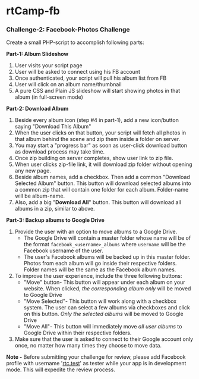 # rtCamp-fb

### Challenge-2: Facebook-Photos Challenge

Create a small PHP-script to accomplish following parts: 

**Part-1: Album Slideshow**

1.  User visits your script page
2.  User will be asked to connect using his FB account
3.  Once authenticated, your script will pull his album list from FB
4.  User will click on an album name/thumbnail
5.  A pure CSS and Plain JS slideshow will start showing photos in that album (in full-screen mode)

**Part-2: Download Album**

1.  Beside every album icon (step #4 in part-1), add a new icon/button saying "Download This Album"
2.  When the user clicks on that button, your script will fetch all photos in that album behind the scene and zip them inside a folder on server.
3.  You may start a "progress bar" as soon as user-click download button as download process may take time.
4.  Once zip building on server completes, show user link to zip file.
5.  When user clicks zip-file link, it will download zip folder without opening any new page.
6.  Beside album names, add a checkbox. Then add a common "Download Selected Album" button. This button will download selected albums into a common zip that will contain one folder for each album. Folder-name will be album-name.
7.  Also, add a big "**Download All**" button. This button will download all albums in a zip, similar to above.

**Part-3: Backup albums to Google Drive**

1.  Provide the user with an option to move albums to a Google Drive.
    *   The Google Drive will contain a master folder whose name will be of the format `facebook_<username>_albums` where `username` will be the Facebook username of the user.
    *   The user's Facebook albums will be backed up in this master folder. Photos from each album will go inside their respective folders. Folder names will be the same as the Facebook album names.
2.  To improve the user experience, include the three following buttons:
    *   "Move" button- This button will appear under each album on your website. When clicked, _the corresponding album only_ will be moved to Google Drive
    *   "Move Selected"- This button will work along with a checkbox system. The user can select a few albums via checkboxes and click on this button. _Only the selected albums_ will be moved to Google Drive
    *   "Move All"- This button will immediately move _all user albums_ to Google Drive within their respective folders.
3.  Make sure that the user is asked to connect to their Google account only once, no matter how many times they choose to move data.

**Note -** Before submitting your challenge for review, please add Facebook profile with username '[rtc.test](https://www.facebook.com/rtc.test)' as tester while your app is in development mode. This will expedite the review process.
